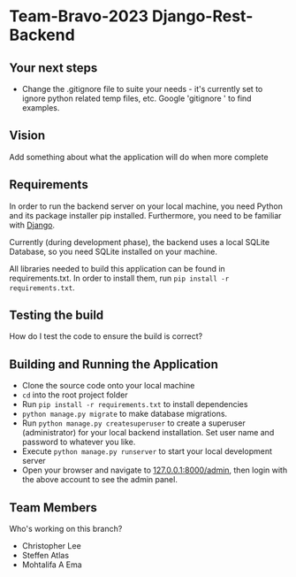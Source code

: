 # Team-Bravo-2023 Django-Rest-Backend

## Your next steps
* Change the .gitignore file to suite your needs - it's currently set to ignore python related temp files, etc. Google 'gitignore <your language>' to find examples.


## Vision
 Add something about what the application will do when more complete


## Requirements
In order to run the backend server on your local machine, you need Python and its package installer pip installed. Furthermore, you need to be familiar with [Django](https://docs.djangoproject.com/en/4.1/).

Currently (during development phase), the backend uses a local SQLite Database, so you need SQLite installed on your machine.

All libraries needed to build this application can be found in requirements.txt. In order to install them, run `pip install -r requirements.txt`.


## Testing the build
How do I test the code to ensure the build is correct?


## Building and Running the Application
 
- Clone the source code onto your local machine
- `cd` into the root project folder
- Run `pip install -r requirements.txt` to install dependencies
- `python manage.py migrate` to make database migrations.
- Run `python manage.py createsuperuser` to create a superuser (administrator) for your local backend installation. Set user name and password to whatever you like.
- Execute `python manage.py runserver` to start your local development server
- Open your browser and navigate to [127.0.0.1:8000/admin](127.0.0.1:8000/admin), then login with the above account to see the admin panel.

  
## Team Members
 Who's working on this branch?
 * Christopher Lee
 * Steffen Atlas
 * Mohtalifa A Ema